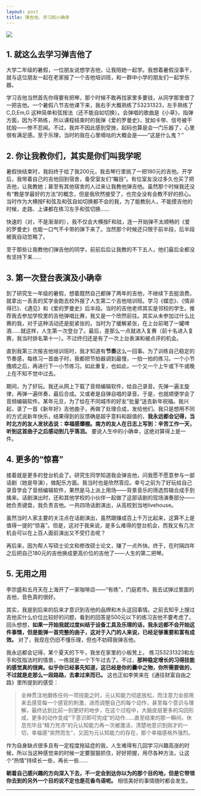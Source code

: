 ```yaml
---
layout: post
title: 弹吉他、学习和小确幸
---
```



![](http://upload-images.jianshu.io/upload_images/147665-c4353871aa81b231.jpg?imageMogr2/auto-orient/strip%7CimageView2/2/w/1240)


## 1. 就这么去学习弹吉他了

大学二年级的暑假，一位朋友说想学吉他，让我陪她一起学。我想着暑假没事干，就与这位朋友一起在老家报了一个吉他培训班，和一群中小学的朋友们一起学乐器。  

学习吉他当然首先你得要有把琴，那个时候不敢再找家里多要钱，从同学那里借了一把吉他。一个暑假八节吉他课下来，我右手大概熟练了53231323，左手熟练了C,D,Em,G 这种简单和弦按法（还不能自如切换）。会弹唱的歌曲是《小草》，指弹方面，因为不熟练，所以课程结束时的我弹《爱的罗曼史》，犹如卡带、信号被干扰般——惨不忍闻。不过，我并不因此感到受挫，起码也算是会一门乐器了，心里很有满足感。至于乐理，当时的我在心里嘀咕的大概会是——“这是什么鬼？”  

## 2. 你让我教你们，其实是你们叫我学呢
暑假快结束时，我妈终于给了我200元，我去琴行里挑了一把180元的吉他。开学后，我带着自己的吉他回到宿舍，备受室友们“瞩目”。有位室友没过多久也买了把吉他，让我教她；甚至有其他宿舍的人过来让我教他弹吉他。虽然那个时候我还没有“教是学最好的方法”的概念，但是我欣然接受了，也完全没有会教不好的担心。当时作为大横按F和弦及和弦自如切换都不会的我，为了能教别人，不能摸吉他的时候，走路、上课都在练习左手和弦切换……

快速的（对，不是渐渐的），我不仅会大横按F和铉，连一开始弹不太顺畅的《爱的罗曼史》也能一口气不卡带的弹下来了。当然那个时候还只限于前半段，后半段被我自动忽略了。

 至于那些让我教他们弹吉他的同学，前前后后让我教的不下五人，他们最后全都没有坚持下来……

 ## 3. 第一次登台表演及小确幸

到了研究生一年级的暑假，想着既然自己都弹了两年的吉他，不继续下去挺浪费。就拿出一丢丢的奖学金跑去校外报了人生第二个吉他培训班。学习《蝶恋》、《情非得已》、《遇见》和《爱的罗曼史》后半段。当时的吉他老师其实是邻校的学生。推荐我去参加学校里的吉他弹唱比赛，我又是一个欣然前往。其实从未参加过什么比赛的我，对于这种活动还是挺紧张的。当时为了缓解紧张，在上台前喝了一罐啤酒……就这样，人生第一次登台了。最后，差那么一点就进入复赛（前十名进入复赛，我当时排名第十一）。不过终归还是有了一次上台表演和被点评的机会。

 直到我第三次报吉他培训班时，我才知道有**节奏**这么一回事。为了训练自己稳定的节奏感，每练习一首曲子时，我都把节拍器调到最慢，一拍一拍的练习。一个小节撸顺之后，再进行下一小节练习。如此重复，也如此，一个又一个上午或下午或晚上在不知不觉中过去。

 期间，为了好玩。我还从网上下载了音频编辑软件，给自己录音。先弹一遍主旋律，再弹一遍伴奏，最后合成。又或者是自弹自唱的录音。于是，也就顺便学会了音频编辑软件。某年元旦，为了给在不同城市的好友”批量“送去新年祝福。我兴起，录了一首《新年好》吉他曲子，再做了处理合成，发给他们。我只是想用不同的方式说新年快乐，结果得到的反馈确是超乎意料和超值的，**我永远都会记得，当时北方的友人发状态说：幸福感爆棚。南方的友人在日志上写到：辛苦工作一天，听到这首曲子之后感动到几乎落泪。** 要说人生中的小确幸，这绝对算得上是一件。

## 4. 更多的“惊喜”
接着就是更多的登台机会了。研究生同学知道我会弹吉他，问我愿不愿意参与一部话剧（她是导演），做配乐方面。我当时也是欣然答应。幸亏之前为了好玩给自己录音学会了音频编辑软件，果然是马上派上用场——背景音乐的筛选剪辑合成手到擒来。话剧演出时，还和其他学校的小伙伴一起做了这部话剧的现场演奏部分——她负责键盘，我负责吉他。一共四场话剧演出，从高校到当地livehouse。

 虽然当时人家主要的关注点在话剧演出，虽然跟赚成百上千万比起来，这算不上是值得一提的“惊喜”。但是，这对于我来说，是多么难得的登台机会，而我又有几次机会可以在上百人面前演出又不受打击呢？  

再后来，因为帮人写硕士论文和修改硕士论文，赚了一点外快。终于，在时隔四年之后把自己180元的吉他换成更高价位的吉他了——人生的第二把琴。

 

## 5. 无用之用
李宗盛和五月天在上海开了一家咖啡店——“有练”，门庭若市。我去试弹过里面的吉他，音色真的很好。

 其实，我是到后来的后来才意识到吉他的品牌和木头这回事情。之前去知乎上搜过吉他买什么价位比较好的问题，看到的回答是500元以下的练习吉他不要考虑了。回头想想，**如果一开始我就过度纠结于设备工具及乐理的话，我永远都不会开始这件事情，但是能弹一首完整的曲子，这对于入门的人来说，已经足够重要和富有成效。** 对了，我现在仍旧不懂乐理，但也不妨碍我弹吉他。

 我永远都会记得，某个夏天的下午，我坐在家里的小板凳上， 练习53231323和左手和弦指法时的情景，一练就是一个下午过去了。不过，**那种稳定增长的习得技能的感觉真的很爽。似乎你已经事先知道，这已经是你的囊中之物，你所需要做的，不过就是走那么一段路路，去拿过来而已。**  这也正如李笑来在《通往财富自由之路》里所提到的感受：  
> 全神贯注地磨练任何一项技能之时，元认知能力彻底放松，而注意力全部用来去感受每一个感官的刺激，进而调整自己的每个动作，甚至每个意识与理解，最终达到比前一刻更好的地步，在这个过程中，大脑皮层更多的沟回形成，更多的动作变成“下意识即可完成”的动作……直至结束的那一瞬间，休息完毕且“精力充沛”的元认知能力再一次被激活，清楚地意识到刚才的一切，幸福感“突然而生”，又因为元认知能力的存在，那个幸福感格外强烈。   

作为自身缺点很多且有一定程度拖延症的我，人生难得有几回学习兴趣高涨的时候，所以当这种感觉来的时候一定要狠狠抓住，好好把握，用尽各种方法，让这个“热情”持续长一些，再长一些……  

**朝着自己感兴趣的方向深入下去，不一定会到达你以为的那个目的地，但是它带领你去到的另外一个目的说不定也是花香鸟语呢。** 相信美好的事情随时都会发生。
***



 
